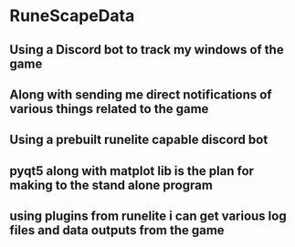 # RuneScapeData
## Using a Discord bot to track my windows of the game
## Along with sending me direct notifications of various things related to the game 
## Using a prebuilt runelite capable discord bot
## pyqt5 along with matplot lib is the plan for making to the stand alone program
## using plugins from runelite i can get various log files and data outputs from the game